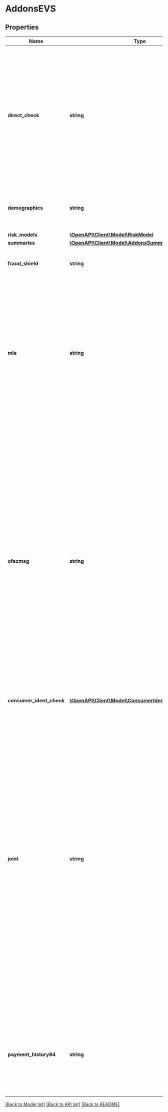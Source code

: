 # AddonsEVS

## Properties
Name | Type | Description | Notes
------------ | ------------- | ------------- | -------------
**direct_check** | **string** | Send back subscriber information on the credit profile. When set to Y indicates that subscriber and court names, addresses, and phone numbers who have reported data on the consumer&#39;s profile will be sent back on the response. | [optional] 
**demographics** | **string** | Indicates the type of demographic data that should be returned back. | [optional] 
**risk_models** | [**\OpenAPI\Client\Model\RiskModel**](RiskModel.md) |  | [optional] 
**summaries** | [**\OpenAPI\Client\Model\AddonsSummaries**](AddonsSummaries.md) |  | [optional] 
**fraud_shield** | **string** | Y - Fraud Shield Product Option will be output | [optional] 
**mla** | **string** | Y - Trigger a screening process of taking the consumer data from an inquiry to match against the Dept of Defense MLA lists. Message codes 1203-1207 could be returned. Permissible Purpose with valid YOB required for getting this option. | [optional] 
**ofacmsg** | **string** | Y- Trigger a screening process of taking the consumer data from an inquiry to match against the OFAC (Office of Foreign Asset Control) and PLC (Palestinian Legislative Council) lists. A message 1202 NAME DOES NOT MATCH OFAC/PLC LIST will be printed on credit profile if the consumer is not found on either OFAC or PLC list. A message 1200 NAME MATCHES OFAC/PLC LIST will be printed on credit profile if the consumer is found on either OFAC or PLC list. | [optional] 
**consumer_ident_check** | [**\OpenAPI\Client\Model\ConsumerIdentifierCheckOptions**](ConsumerIdentifierCheckOptions.md) |  | [optional] 
**joint** | **string** | If specified as Y it means that the client is requesting a joint credit report. This is used to request the Dual or Joint Report. Two separate credit reports are returned?one on the primary applicant and one on the secondary applicant. The joint applicant should have the same current address as the primary applicant. Include as much information on the joint applicant as possible, including the surname if it is different from the primary applicant. If NOt specified or N it means that a joint report is NOT being requested. | [optional] 
**payment_history84** | **string** | Y.  84 month payment history is requested instead of the 25 month history. This can be omitted if 84 month history is not needed. | [optional] 

[[Back to Model list]](../README.md#documentation-for-models) [[Back to API list]](../README.md#documentation-for-api-endpoints) [[Back to README]](../README.md)


